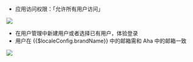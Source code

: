 <IntegrationDetailCard :title="`体验登录`">

- 应用访问权限：「允许所有用户访问」

![](~@imagesZhCn/integration/aha/3-1.png)

- 在用户管理中新建用户或者选择已有用户，体验登录
- 用户在 {{$localeConfig.brandName}} 中的邮箱需和 Aha 中的邮箱一致

![](~@imagesZhCn/integration/aha/3-2.png)

</IntegrationDetailCard>
